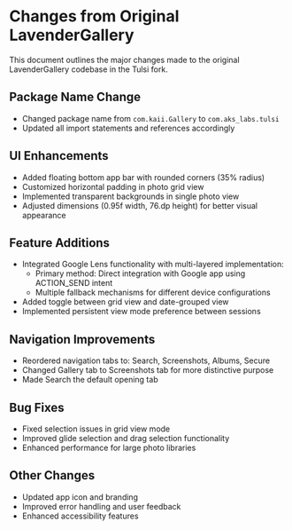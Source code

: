 # Changes from Original LavenderGallery

This document outlines the major changes made to the original LavenderGallery codebase in the Tulsi fork.

## Package Name Change
- Changed package name from `com.kaii.Gallery` to `com.aks_labs.tulsi`
- Updated all import statements and references accordingly

## UI Enhancements
- Added floating bottom app bar with rounded corners (35% radius)
- Customized horizontal padding in photo grid view
- Implemented transparent backgrounds in single photo view
- Adjusted dimensions (0.95f width, 76.dp height) for better visual appearance

## Feature Additions
- Integrated Google Lens functionality with multi-layered implementation:
  - Primary method: Direct integration with Google app using ACTION_SEND intent
  - Multiple fallback mechanisms for different device configurations
- Added toggle between grid view and date-grouped view
- Implemented persistent view mode preference between sessions

## Navigation Improvements
- Reordered navigation tabs to: Search, Screenshots, Albums, Secure
- Changed Gallery tab to Screenshots tab for more distinctive purpose
- Made Search the default opening tab

## Bug Fixes
- Fixed selection issues in grid view mode
- Improved glide selection and drag selection functionality
- Enhanced performance for large photo libraries

## Other Changes
- Updated app icon and branding
- Improved error handling and user feedback
- Enhanced accessibility features
